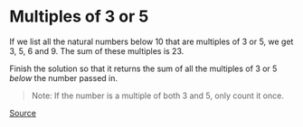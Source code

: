 # Multiples of 3 or 5

If we list all the natural numbers below 10 that are multiples of 3
or 5, we get 3, 5, 6 and 9. The sum of these multiples is 23.

Finish the solution so that it returns the sum of all the multiples
of 3 or 5 *below* the number passed in.

> Note: If the number is a multiple of both 3 and 5, only count it once.

[Source](https://www.codewars.com/kata/514b92a657cdc65150000006/train/python)